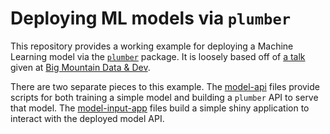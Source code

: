 # Deploying ML models via `plumber`

This repository provides a working example for deploying a Machine Learning model via the [`plumber`]() package. It is loosely based off of [a talk](https://github.com/blairj09/bmdd-plumber) given at [Big Mountain Data & Dev](https://www.utahgeekevents.com/events/big-mountain-data-dev/).

There are two separate pieces to this example. The [model-api](R/model-api) files provide scripts for both training a simple model and building a `plumber` API to serve that model. The [model-input-app](R/model-input-app) files build a simple shiny application to interact with the deployed model API.

